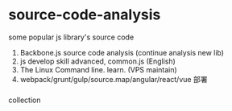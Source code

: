 # source-code-analysis
some popular js library's source code 

1. Backbone.js source code analysis (continue analysis new lib)
2. js develop skill advanced, common.js (English)
3. The Linux Command line. learn. (VPS maintain)
4. webpack/grunt/gulp/source.map/angular/react/vue 部署


### 
collection